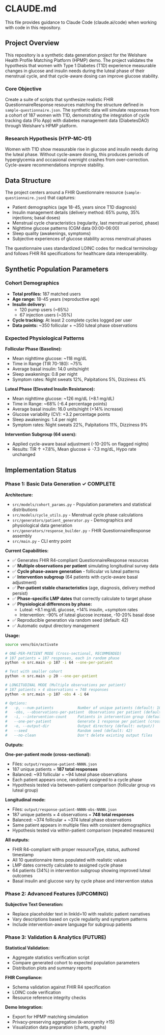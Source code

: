 # CLAUDE.md

This file provides guidance to Claude Code (claude.ai/code) when working with code in this repository.

## Project Overview

This repository is a synthetic data generation project for the Welshare Health Profile Matching Platform (HPMP) demo. The project validates the hypothesis that women with Type 1 Diabetes (T1D) experience measurable changes in glucose and insulin needs during the luteal phase of their menstrual cycle, and that cycle-aware dosing can improve glucose stability.

### Core Objective

Create a suite of scripts that synthesize realistic FHIR QuestionnaireResponse resources matching the structure defined in `sample-questionnaire.json`. The synthetic data will simulate responses from a cohort of 187 women with T1D, demonstrating the integration of cycle tracking data (Flo App) with diabetes management data (DiabetesDAO) through Welshare's HPMP platform.

### Research Hypothesis (HYP-MC-01)

Women with T1D show measurable rise in glucose and insulin needs during the luteal phase. Without cycle-aware dosing, this produces periods of hyperglycemia and occasional overnight crashes from over-correction. Cycle-aware recommendations improve stability.

## Data Structure

The project centers around a FHIR Questionnaire resource (`sample-questionnaire.json`) that captures:
- Patient demographics (age 18-45, years since T1D diagnosis)
- Insulin management details (delivery method: 65% pump, 35% injections; basal doses)
- Menstrual cycle characteristics (regularity, last menstrual period, phase)
- Nighttime glucose patterns (CGM data 00:00-06:00)
- Sleep quality (awakenings, symptoms)
- Subjective experiences of glucose stability across menstrual phases

The questionnaire uses standardized LOINC codes for medical terminology and follows FHIR R4 specifications for healthcare data interoperability.

## Synthetic Population Parameters

### Cohort Demographics
- **Total profiles:** 187 matched users
- **Age range:** 18-45 years (reproductive age)
- **Insulin delivery:**
  - 120 pump users (~65%)
  - 67 injection users (~35%)
- **Cycle tracking:** At least 2 complete cycles logged per user
- **Data points:** ~350 follicular + ~350 luteal phase observations

### Expected Physiological Patterns

**Follicular Phase (Baseline):**
- Mean nighttime glucose: ~118 mg/dL
- Time in Range (TIR 70-180): ~75%
- Average basal insulin: 14.0 units/night
- Sleep awakenings: 0.8 per night
- Symptom rates: Night sweats 12%, Palpitations 5%, Dizziness 4%

**Luteal Phase (Elevated Insulin Resistance):**
- Mean nighttime glucose: ~126 mg/dL (+8.1 mg/dL)
- Time in Range: ~68% (-6.4 percentage points)
- Average basal insulin: 16.0 units/night (+14% increase)
- Glucose variability (CV): +3.2 percentage points
- Sleep awakenings: 1.4 per night
- Symptom rates: Night sweats 22%, Palpitations 11%, Dizziness 9%

**Intervention Subgroup (64 users):**
- Applied cycle-aware basal adjustment (-10-20% on flagged nights)
- Results: TIR ↑ +7.8%, Mean glucose ↓ -7.3 mg/dL, Hypo rate unchanged

## Implementation Status

### Phase 1: Basic Data Generation ✓ COMPLETE

**Architecture:**
- `src/models/cohort_params.py` - Population parameters and statistical distributions
- `src/models/cycle_utils.py` - Menstrual cycle phase calculations
- `src/generators/patient_generator.py` - Demographics and physiological data generation
- `src/generators/response_builder.py` - FHIR QuestionnaireResponse assembly
- `src/main.py` - CLI entry point

**Current Capabilities:**
- ✅ Generates FHIR R4-compliant QuestionnaireResponse resources
- ✅ **Multiple observations per patient** simulating longitudinal survey data
- ✅ **Cycle phase-aware generation** - follicular vs luteal patterns
- ✅ **Intervention subgroup** (64 patients with cycle-aware basal adjustment)
- ✅ **Per-patient stable characteristics** (age, diagnosis, delivery method persist)
- ✅ **Phase-specific LMP dates** that correctly calculate to target phase
- ✅ **Physiological differences by phase:**
  - Luteal: +8.1 mg/dL glucose, +14% insulin, +symptom rates
  - Intervention: -90% of luteal glucose increase, -10-20% basal dose
- ✅ Reproducible generation via random seed (default: 42)
- ✅ Automatic output directory management

**Usage:**
```bash
source venv/bin/activate

# ONE-PER-PATIENT MODE (Cross-sectional, RECOMMENDED)
# 187 patients = 187 responses, each in random phase
python -m src.main -p 187 -i 64 --one-per-patient

# Test with smaller cohort
python -m src.main -p 20 --one-per-patient

# LONGITUDINAL MODE (Multiple observations per patient)
# 187 patients × 4 observations = 748 responses
python -m src.main -p 187 -obs 4 -i 64

# Options:
#   -p, --num-patients           Number of unique patients (default: 10)
#   -obs, --observations-per-patient  Observations per patient (default: 4)
#   -i, --intervention-count     Patients in intervention group (default: 34% of patients)
#   --one-per-patient            Generate 1 response per patient (cross-sectional)
#   -o, --output-dir             Output directory (default: output/)
#   --seed                       Random seed (default: 42)
#   --no-clean                   Don't delete existing output files
```

**Outputs:**

**One-per-patient mode (cross-sectional):**
- Files: `output/response-patient-NNNN.json`
- 187 unique patients = **187 total responses**
- Balanced: ~93 follicular + ~94 luteal phase observations
- Each patient appears once, randomly assigned to a cycle phase
- Hypothesis tested via between-patient comparison (follicular group vs luteal group)

**Longitudinal mode:**
- Files: `output/response-patient-NNNN-obs-NNNN.json`
- 187 unique patients × 4 observations = **748 total responses**
- Balanced: ~374 follicular + ~374 luteal phase observations
- Same patient appears in multiple files with consistent demographics
- Hypothesis tested via within-patient comparison (repeated measures)

**All outputs:**
- FHIR R4-compliant with proper resourceType, status, authored timestamp
- All 10 questionnaire items populated with realistic values
- LMP dates correctly calculate to assigned cycle phase
- 64 patients (34%) in intervention subgroup showing improved luteal outcomes
- Basal insulin and glucose vary by cycle phase and intervention status

### Phase 2: Advanced Features (UPCOMING)

**Subjective Text Generation:**
- Replace placeholder text in linkId=10 with realistic patient narratives
- Vary descriptions based on cycle regularity and symptom patterns
- Include intervention-aware language for subgroup patients

### Phase 3: Validation & Analytics (FUTURE)

**Statistical Validation:**
- Aggregate statistics verification script
- Compare generated cohort to expected population parameters
- Distribution plots and summary reports

**FHIR Compliance:**
- Schema validation against FHIR R4 specification
- LOINC code verification
- Resource reference integrity checks

**Demo Integration:**
- Export for HPMP matching simulation
- Privacy-preserving aggregation (k-anonymity ≥15)
- Visualization data preparation (charts, graphs)